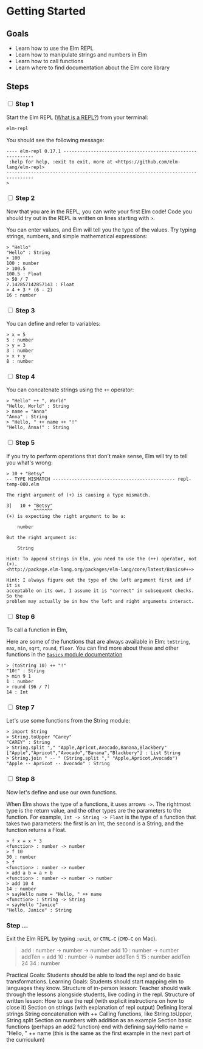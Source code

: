 # Getting Started

## Goals

  - Learn how to use the Elm REPL
  - Learn how to manipulate strings and numbers in Elm
  - Learn how to call functions
  - Learn where to find documentation about the Elm core library

## Steps

### <input type="checkbox"> Step 1

Start the Elm REPL ([What is a REPL?](https://en.wikipedia.org/wiki/Read%E2%80%93eval%E2%80%93print_loop)) from your terminal:

```bash
elm-repl
```

You should see the following message:

```
---- elm-repl 0.17.1 -----------------------------------------------------------
 :help for help, :exit to exit, more at <https://github.com/elm-lang/elm-repl>
--------------------------------------------------------------------------------
>
```

### <input type="checkbox"> Step 2

Now that you are in the REPL, you can write your first Elm code! Code you should try out in the REPL is written on lines starting with `>`.

You can enter values, and Elm will tell you the type of the values.  Try typing
strings, numbers, and simple mathematical expressions:

```
> "Hello"
"Hello" : String
> 100
100 : number
> 100.5
100.5 : Float
> 50 / 7
7.142857142857143 : Float
> 4 + 3 * (6 - 2)
16 : number
```

### <input type="checkbox"> Step 3

You can define and refer to variables:

```
> x = 5
5 : number
> y = 3
3 : number
> x + y
8 : number
```

### <input type="checkbox"> Step 4

You can concatenate strings using the `++` operator:


```
> "Hello" ++ ", World"
"Hello, World" : String
> name = "Anna"
"Anna" : String
> "Hello, " ++ name ++ "!"
"Hello, Anna!" : String
```

### <input type="checkbox"> Step 5

If you try to perform operations that don't make sense, Elm will try to tell you
what's wrong:

```
> 10 + "Betsy"
-- TYPE MISMATCH --------------------------------------------- repl-temp-000.elm

The right argument of (+) is causing a type mismatch.

3|   10 + "Betsy"
          ^^^^^^^
(+) is expecting the right argument to be a:

    number

But the right argument is:

    String

Hint: To append strings in Elm, you need to use the (++) operator, not (+).
<http://package.elm-lang.org/packages/elm-lang/core/latest/Basics#++>

Hint: I always figure out the type of the left argument first and if it is
acceptable on its own, I assume it is "correct" in subsequent checks. So the
problem may actually be in how the left and right arguments interact.
```

### <input type="checkbox"> Step 6

To call a function in Elm,

Here are some of the functions that are always available in Elm: `toString`, `max`, `min`, `sqrt`, `round`, `floor`.  You can find more about these and other functions in the [`Basics` module documentation](http://package.elm-lang.org/packages/elm-lang/core/latest/Basics)

```
> (toString 10) ++ "!"
"10!" : String
> min 9 1
1 : number
> round (96 / 7)
14 : Int
```

### <input type="checkbox"> Step 7

Let's use some functions from the String module:


```
> import String
> String.toUpper "Carey"
"CAREY" : String
> String.split "," "Apple,Apricot,Avocado,Banana,Blackbery"
["Apple","Apricot","Avocado","Banana","Blackbery"] : List String
> String.join " -- " (String.split "," "Apple,Apricot,Avocado")
"Apple -- Apricot -- Avocado" : String
```

### <input type="checkbox"> Step 8

Now let's define and use our own functions.

When Elm shows the type of a functions, it uses arrows `->`.  The rightmost type is the return value, and the other types are the parameters to the function.  For example, `Int -> String -> Float` is the type of a function that takes two parameters: the first is an Int, the second is a String, and the function returns a Float.

```
> f x = x * 3
<function> : number -> number
> f 10
30 : number
> f
<function> : number -> number
> add a b = a + b
<function> : number -> number -> number
> add 10 4
14 : number
> sayHello name = "Hello, " ++ name
<function> : String -> String
> sayHello "Janice"
"Hello, Janice" : String
```

### Step ...

Exit the Elm REPL by typing `:exit`, or `CTRL-C` (`CMD-C` on Mac).

> add
<function> : number -> number -> number
> add 10
<function> : number -> number
> addTen = add 10
<function> : number -> number
> addTen 5
15 : number
> addTen 24
34 : number


Practical Goals: Students should be able to load the repl and do basic transformations.
Learning Goals: Students should start mapping elm to languages they know.
Structure of in-person lesson: Teacher should walk through the lessons alongside students, live coding in the repl.
Structure of written lesson:
How to use the repl (with explicit instructions on how to close it)
Section on strings (with explanation of repl output)
Defining literal strings
String concatenation with ++
Calling functions, like String.toUpper, String.split
Section on numbers with addition as an example
Section basic functions (perhaps an add2 function)
end with defining sayHello name = "Hello, " ++ name (this is the same as the first example in the next part of the curriculum)
